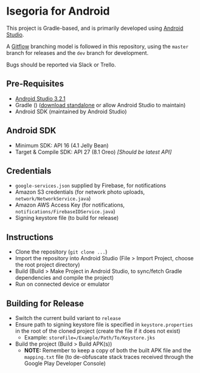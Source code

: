 # Isegoria for Android

This project is Gradle-based, and is primarily developed using [Android Studio](https://developer.android.com/studio/index.html).

A [Gitflow](https://www.atlassian.com/git/tutorials/comparing-workflows/gitflow-workflow) branching model is followed in this repository, using the `master` branch for releases and the `dev` branch for development.

Bugs should be reported via Slack or Trello.

## Pre-Requisites
* [Android Studio 3.2.1](https://developer.android.com/studio/index.html)
* Gradle () ([download standalone](http://www.gradle.org/downloads) or allow Android Studio to maintain)
* Android SDK (maintained by Android Studio)

## Android SDK
* Minimum SDK: API 16 (4.1 Jelly Bean)
* Target & Compile SDK: API 27 (8.1 Oreo) *[Should be latest API]*

## Credentials
* `google-services.json` supplied by Firebase, for notifications
* Amazon S3 credentials (for network photo uploads, `network/NetworkService.java`)
* Amazon AWS Access Key (for notifications, `notifications/FirebaseIDService.java`)
* Signing keystore file (to build for release)

## Instructions

* Clone the repository (`git clone ...`)
* Import the repository into Android Studio (File > Import Project, choose the root project directory)
* Build (Build > Make Project in Android Studio, to sync/fetch Gradle dependencies and compile the project)
* Run on connected device or emulator

## Building for Release
* Switch the current build variant to `release`
* Ensure path to signing keystore file is specified in `keystore.properties` in the root of the cloned project (create the file if it does not exist)
    - Example: `storeFile=/Example/Path/To/Keystore.jks`
* Build the project (Build > Build APK(s))
    - **NOTE:** Remember to keep a copy of both the built APK file and the `mapping.txt` file (to de-obfuscate stack traces received through the Google Play Developer Console)
